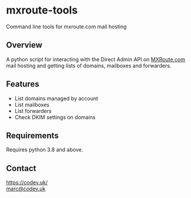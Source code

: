 # mxroute-tools

Command line tools for mxroute.com mail hosting

## Overview

A python script for interacting with the Direct Admin API on [MXRoute.com](https://mxroute.com) mail hosting and getting lists of domains, mailboxes and forwarders.

## Features

* List domains managed by account
* List mailboxes
* List forwarders
* Check DKIM settings on domains

## Requirements

Requires python 3.8 and above.

## Contact

https://codev.uk/  
marc@codev.uk
